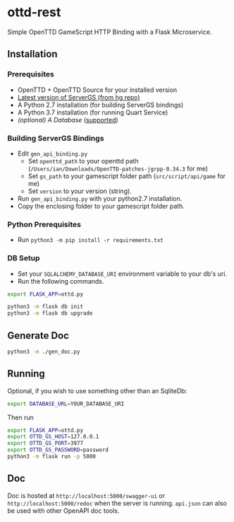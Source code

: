 # ottd-rest
Simple OpenTTD GameScript HTTP Binding with a Flask Microservice.

## Installation
### Prerequisites
* OpenTTD + OpenTTD Source for your installed version
* [Latest version of ServerGS (from hg repo)](http://dev.openttdcoop.org/projects/gs-server/repository)
* A Python 2.7 installation (for building ServerGS bindings)
* A Python 3.7 installation (for running Quart Service)
* _(optional) A Database_ ([supported](https://docs.sqlalchemy.org/en/13/dialects/))
### Building ServerGS Bindings
* Edit `gen_api_binding.py`
    * Set `openttd_path` to your openttd path (`/Users/ian/Downloads/OpenTTD-patches-jgrpp-0.34.3` for me)
    * Set `gs_path` to your gamescript folder path (`src/script/api/game` for me)
    * Set `version` to your version (string).
* Run `gen_api_binding.py` with your python2.7 installation. 
* Copy the enclosing folder to your gamescript folder path.

### Python Prerequisites
* Run `python3 -m pip install -r requirements.txt`
### DB Setup
* Set your `SQLALCHEMY_DATABASE_URI` environment variable to your db's uri.
* Run the following commands.
```bash
export FLASK_APP=ottd.py

python3 -m flask db init
python3 -m flask db upgrade
```
## Generate Doc
```bash
python3 -m ./gen_doc.py
```
## Running
Optional, if you wish to use something other than an SqliteDb:
```bash
export DATABASE_URL=YOUR_DATABASE_URI
```
Then run
```bash
export FLASK_APP=ottd.py
export OTTD_GS_HOST=127.0.0.1
export OTTD_GS_PORT=3977
export OTTD_GS_PASSWORD=password 
python3 -m flask run -p 5000
```
## Doc
Doc is hosted at `http://localhost:5000/swagger-ui` or `http://localhost:5000/redoc` when the server 
is running. `api.json` can also be used with other OpenAPI doc tools.